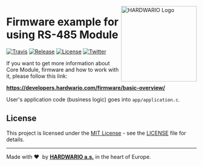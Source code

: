 <a href="https://www.hardwario.com/"><img src="https://www.hardwario.com/ci/assets/hw-logo.svg" width="200" alt="HARDWARIO Logo" align="right"></a>

# Firmware example for using RS-485 Module

[![Travis](https://img.shields.io/travis/bigclownprojects/bcf-usb-rs485-module/master.svg)](https://travis-ci.org/bigclownprojects/bcf-usb-rs485-module)
[![Release](https://img.shields.io/github/release/bigclownprojects/bcf-usb-rs485-module.svg)](https://github.com/bigclownprojects/bcf-usb-rs485-module/releases)
[![License](https://img.shields.io/github/license/bigclownprojects/bcf-usb-rs485-module.svg)](https://github.com/bigclownprojects/bcf-usb-rs485-module/blob/master/LICENSE)
[![Twitter](https://img.shields.io/twitter/follow/hardwario_en.svg?style=social&label=Follow)](https://twitter.com/hardwario_en)

If you want to get more information about Core Module, firmware and how to work with it, please follow this link:

**https://developers.hardwario.com/firmware/basic-overview/**

User's application code (business logic) goes into `app/application.c`.

## License

This project is licensed under the [MIT License](https://opensource.org/licenses/MIT/) - see the [LICENSE](LICENSE) file for details.

---

Made with &#x2764;&nbsp; by [**HARDWARIO a.s.**](https://www.hardwario.com/) in the heart of Europe.
